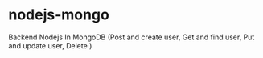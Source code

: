 # nodejs-mongo
Backend Nodejs In MongoDB (Post and create user, Get and find user, Put and update user, Delete )
